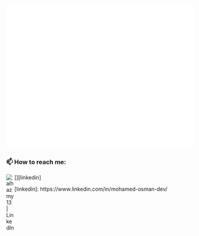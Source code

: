 ![Metrics](/github-metrics.svg)
### 📫 How to reach me:

[<img align="left" alt="alhazmy13 | LinkedIn" width="22px" src="https://www.iconfinder.com/icons/4102586/download/svg/512" />][linkedin]
</details>
[linkedin]: https://www.linkedin.com/in/mohamed-osman-dev/
